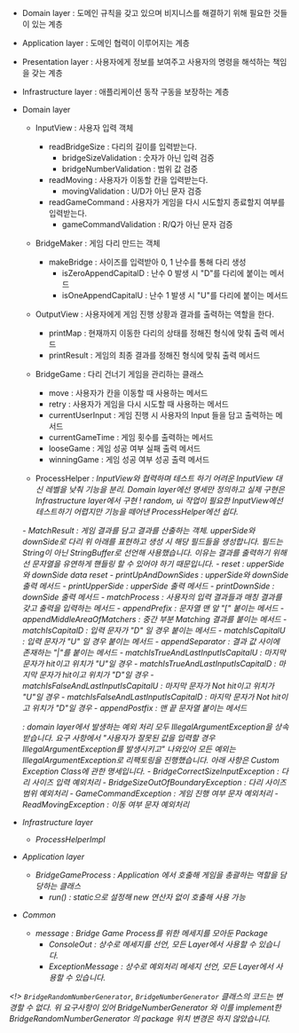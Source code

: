 - Domain layer : 도메인 규칙을 갖고 있으며 비지니스를 해결하기 위해 필요한 것들이 있는 계층
- Application layer : 도메인 협력이 이루어지는 계층
- Presentation layer : 사용자에게 정보를 보여주고 사용자의 명령을 해석하는 책임을 갖는 계층
- Infrastructure layer : 애플리케이션 동작 구동을 보장하는 계층


- Domain layer
    - InputView : 사용자 입력 객체
        - readBridgeSize  : 다리의 길이를 입력받는다.
            - bridgeSizeValidation : 숫자가 아닌 입력 검증
            - bridgeNumberValidation : 범위 값 검증
        - readMoving      : 사용자가 이동할 칸을 입력받는다.
            - movingValidation : U/D가 아닌 문자 검증
        - readGameCommand : 사용자가 게임을 다시 시도할지 종료할지 여부를 입력받는다.
            - gameCommandValidation : R/Q가 아닌 문자 검증

    - BridgeMaker : 게임 다리 만드는 객체
        - makeBridge : 사이즈를 입력받아 0, 1 난수를 통해 다리 생성
            - isZeroAppendCapitalD : 난수 0 발생 시 "D"를 다리에 붙이는 메서드
            - isOneAppendCapitalU : 난수 1 발생 시 "U"를 다리에 붙이는 메서드

    - OutputView : 사용자에게 게임 진행 상황과 결과를 출력하는 역할을 한다.
        - printMap : 현재까지 이동한 다리의 상태를 정해진 형식에 맞춰 출력 메서드
        - printResult : 게임의 최종 결과를 정해진 형식에 맞춰 출력 메서드

    - BridgeGame : 다리 건너기 게임을 관리하는 클래스
        - move : 사용자가 칸을 이동할 때 사용하는 메서드
        - retry : 사용자가 게임을 다시 시도할 때 사용하는 메서드
        - currentUserInput : 게임 진행 시 사용자의 Input 들을 담고 출력하는 메서드
        - currentGameTime : 게임 횟수를 출력하는 메서드
        - looseGame : 게임 성공 여부 실패 출력 메서드
        - winningGame : 게임 성공 여부 성공 출력 메서드

    - ProcessHelper<I> : InputView와 협력하며 테스트 하기 어려운 InputView 대신
      레벨을 낮춰 기능을 분리. Domain layer에선 명세만 정의하고 실제 구현은 Infrastructure layer에서 구현
      ! random, ui 작업이 필요한 InputView에선 테스트하기 어렵지만 기능을 떼어낸 ProcessHelper에선 쉽다.

    <VO>
    - MatchResult : 게임 결과를 담고 결과를 산출하는 객체. upperSide와 downSide로 다리 위 아래를 표현하고
      생성 시 해당 필드들을 생성합니다. 필드는 String이 아닌 StringBuffer로 선언해 사용했습니다.
      이유는 결과를 출력하기 위해선 문자열을 유연하게 핸들링 할 수 있어야 하기 때문입니다.
      - reset : upperSide와 downSide data reset
      - printUpAndDownSides : upperSide와 downSide 출력 메서드
        - printUpperSide : upperSide 출력 메서드
        - printDownSide : downSide 출력 메서드
        - matchProcess : 사용자의 입력 결과들과 매칭 결과를 갖고 출력을 입력하는 메서드
          - appendPrefix : 문자열 맨 앞 "[" 붙이는 메서드
          - appendMiddleAreaOfMatchers : 중간 부분 Matching 결과를 붙이는 메서드
            - matchIsCapitalD : 입력 문자가 "D" 일 경우 붙이는 메서드
            - matchIsCapitalU : 입력 문자가 "U" 일 경우 붙이는 메서드
            - appendSeparator : 결과 값 사이에 존재하는 "|"를 붙이는 메서드
            - matchIsTrueAndLastInputIsCapitalU : 마지막 문자가 hit이고 위치가 "U"일 경우
            - matchIsTrueAndLastInputIsCapitalD : 마지막 문자가 hit이고 위치가 "D"일 경우
            - matchIsFalseAndLastInputIsCapitalU : 마지막 문자가 Not hit이고 위치가 "U"일 경우
            - matchIsFalseAndLastInputIsCapitalD : 마지막 문자가 Not hit이고 위치가 "D"일 경우
            - appendPostfix : 맨 끝 문자열 붙이는 메서드

    <EXCEPTION> : domain layer에서 발생하는 예외 처리 모두 IllegalArgumentException을 상속받습니다.
    요구 사항에서 "사용자가 잘못된 값을 입력할 경우 IllegalArgumentException를 발생시키고" 나와있어
    모든 예외는 IllegalArgumentException로 리팩토링을 진행했습니다.
    아래 사항은 Custom Exception Class에 관한 명세입니다.
        - BridgeCorrectSizeInputException : 다리 사이즈 입력 예외처리
        - BridgeSizeOutOfBoundaryException : 다리 사이즈 범위 예외처리
        - GameCommandException : 게임 진행 여부 문자 예외처리
        - ReadMovingException : 이동 여부 문자 예외처리


- Infrastructure layer
    - ProcessHelperImpl
- Application layer
    - BridgeGameProcess : Application 에서 호출해 게임을 총괄하는 역할을 담당하는 클래스
        - run() : static으로 설정해 new 연산자 없이 호출해 사용 가능
- Common
    - message : Bridge Game Process를 위한 메세지를 모아둔 Package
        - ConsoleOut : 상수로 메세지를 선언, 모든 Layer에서 사용할 수 있습니다.
        - ExceptionMessage : 상수로 예외처리 메세지 선언, 모든 Layer에서 사용할 수 있습니다.

<!> `BridgeRandomNumberGenerator`, `BridgeNumberGenerator` 클래스의 코드는 변경할 수 없다.
위 요구사항이 있어 BridgeNumberGenerator 와 이를 implement한 BridgeRandomNumberGenerator
의 package 위치 변경은 하지 않았습니다.

